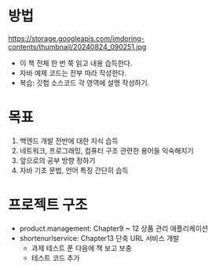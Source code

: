 # 방법
https://storage.googleapis.com/imdoring-contents/thumbnail/20240824_090251.jpg
- 이 책 전체 한 번 쭉 읽고 내용 습득한다.
- 자바 예제 코드는 전부 따라 작성한다.
- 복습: 깃헙 소스코드 각 영역에 설명 작성하기.

# 목표
1. 백엔드 개발 전반에 대한 지식 습득
2. 네트워크, 프로그래밍, 컴퓨터 구조 관련한 용어들 익숙해지기 
3. 앞으로의 공부 방향 정하기
4. 자바 기초 문법, 언어 특징 간단히 습득

# 프로젝트 구조
- product.management: Chapter9 ~ 12 상품 관리 애플리케이션
- shortenurlservice: Chapter13 단축 URL 서비스 개발
  - 과제 테스트 푼 다음에 책 보고 보충
  - 테스트 코드 추가
